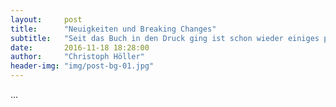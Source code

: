 ```yaml
---
layout:     post
title:      "Neuigkeiten und Breaking Changes"
subtitle:   "Seit das Buch in den Druck ging ist schon wieder einiges passiert - Die wichtigsten Neuigkeiten zur Angular Plattform finden Sie in Zukunft hier"
date:       2016-11-18 18:28:00
author:     "Christoph Höller"
header-img: "img/post-bg-01.jpg"
---
```

...